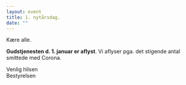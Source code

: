 ```yaml
---
layout: event
title: 1. nytårsdag.
date: ""
---
```

Kære alle.

**Gudstjenesten d. 1. januar er aflyst**. Vi aflyser pga. det stigende antal smittede med Corona.

Venlig hilsen\
Bestyrelsen